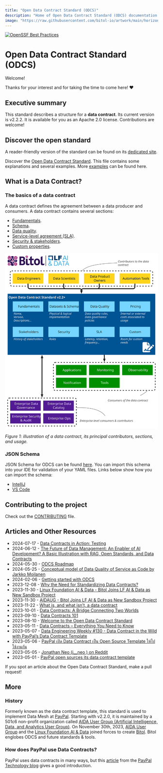 ```yaml
---
title: "Open Data Contract Standard (ODCS)"
description: "Home of Open Data Contract Standard (ODCS) documentation."
image: "https://raw.githubusercontent.com/bitol-io/artwork/main/horizontal/color/Bitol_Logo_color.svg"
---
```


[![OpenSSF Best Practices](https://www.bestpractices.dev/projects/8149/badge)](https://www.bestpractices.dev/projects/8149)

# Open Data Contract Standard (ODCS)

Welcome! 

Thanks for your interest and for taking the time to come here! ❤️

## Executive summary
This standard describes a structure for a **data contract**. Its current version is v2.2.2. It is available for you as an Apache 2.0 license. Contributions are welcome!

## Discover the open standard
A reader-friendly version of the standard can be found on its [dedicated site](https://bitol-io.github.io/open-data-contract-standard/).

Discover the [Open Data Contract Standard](docs/README.md). This file contains some explanations and several examples. More [examples](docs/examples/README.md) can be found here.

## What is a Data Contract?

### The basics of a data contract
A data contract defines the agreement between a data producer and consumers. A data contract contains several sections:

* [Fundamentals](docs/README.md#demographics).
* [Schema](docs/README.md#dataset-and-schema).
* [Data quality](docs/README.md#data-quality-).
* [Service-level agreement (SLA)](docs/README.md#service-level-agreement).
* [Security & stakeholders](docs/README.md#stakeholders).
* [Custom properties](docs/README.md#other-properties).

![Data contract schema](docs/img/data-contract-v2.2.1-schema.svg "Data contract schema")

*Figure 1: illustration of a data contract, its principal contributors, sections, and usage.*

### JSON Schema

JSON Schema for ODCS can be found [here](https://github.com/bitol-io/open-data-contract-standard/blob/main/schema/odcs-json-schema-latest.json). You can import this schema into your IDE for 
validation of your YAML files. Links below show how you can import the schema:

- [IntelliJ](https://www.jetbrains.com/help/idea/json.html#ws_json_schema_add_custom)
- [VS Code](https://code.visualstudio.com/docs/languages/json#_json-schemas-and-settings)

## Contributing to the project
Check out the [CONTRIBUTING](./CONTRIBUTING.md) file.

## Articles and Other Resources

* 2024-07-17 - [Data Contracts in Action: Testing](https://medium.com/@pflooky/data-contracts-in-action-testing-111631338657)
* 2024-06-12 - [The Future of Data Management: An Enabler of AI Development? A Basic Illustration with RAG, Open Standards, and Data Contracts](https://blog.owulveryck.info/2024/06/12/the-future-of-data-management-an-enabler-of-ai-development-a-basic-illustration-with-rag-open-standards-and-data-contracts.html)
* 2024-05-30 - [ODCS Roadmap](https://medium.com/abeadata/odcs-roadmap-9b9a17367af4)
* 2024-05-25 - [Conceptual model of Data Quality of Service as Code by Jarkko Moilanen](https://aidausergroup.org/2024/05/25/aida-user-group-forecaster-pi-day-highlights-data-quality-whats-new/)
* 2024-02-06 - [Getting started with ODCS](https://medium.com/abeadata/getting-started-with-odcs-3ba790707879)
* 2023-12-08 - [Why the Need for Standardizing Data Contracts?](https://medium.com/abeadata/why-the-need-for-standardizing-data-contracts-133bc3491148)
* 2023-11-30 - [Linux Foundation AI & Data - Bitol Joins LF AI & Data as New Sandbox Project](https://lfaidata.foundation/blog/2023/11/30/bitol-joins-lf-ai-data-as-new-sandbox-project/)
* 2023-11-30 - [AIDAUG - Bitol Joins LF AI & Data as New Sandbox Project](https://aidausergroup.org/2023/11/30/bitol-joins-lf-ai-data-as-new-sandbox-project/)
* 2023-11-22 - [What is, and what isn’t, a data contract](https://datacreation.substack.com/p/what-is-and-what-isnt-a-data-contract)
* 2023-10-01 - [Data Contracts: A Bridge Connecting Two Worlds](https://medium.com/@atanas.iliev.ai/data-contracts-a-bridge-connecting-two-worlds-404eff1d970d)
* 2023-09-10 - [Data Contracts 101](https://medium.com/p/568a9adbf9a9)
* 2023-08-10 - [Welcome to the Open Data Contract Standard](https://jgp.ai/2023/08/09/welcome-to-the-open-data-contract-standard/)
* 2023-05-11 - [Data Contracts – Everything You Need to Know](https://www.montecarlodata.com/blog-data-contracts-explained/)
* 2023-05-07 - [Data Engineering Weekly #130 - Data Contract in the Wild with PayPal’s Data Contract Template](https://www.dataengineeringweekly.com/p/data-engineering-weekly-130)
* 2023-05-06 - [PayPal เปิด Data Contract เป็น Open Source Template ให้ไปใช้งานกัน](https://discuss.dataengineercafe.io/t/paypal-data-contract-open-source-template/581/1)
* 2023-05-05 - [Jonathan Neo (j__neo ) on Reddit](https://www.reddit.com/r/dataengineering/comments/137glbo/comment/jixw5hj/?utm_source=reddit&utm_medium=web2x&context=3)
* 2023-05-01 - [PayPal open sources its data contract template](https://jgp.ai/2023/05/01/paypal-open-sources-its-data-contract-template/)

If you spot an article about the Open Data Contract Standard, make a pull request! 

## More

### History
Formerly known as the data contract template, this standard is used to implement Data Mesh at [PayPal](https://about.pypl.com/). Starting with v2.2.0, it is maintained by a 501c6 non-profit organization called [AIDA User Group (Artificial Intelligence, Data, and Analytics User Group)](https://aidaug.org). On November 30th, 2023, [AIDA User Group](https://aidaug.org) and the [Linux Foundation AI & Data](https://lfaidata.foundation/) joined forces to create [Bitol](https://bitol.io). Bitol englobes ODCS and future standards & tools.

### How does PayPal use Data Contracts?
PayPal uses data contracts in many ways, but this [article](https://medium.com/paypal-tech/the-next-generation-of-data-platforms-is-the-data-mesh-b7df4b825522) from the [PayPal Technology blog](https://medium.com/paypal-tech) gives a good introduction.


